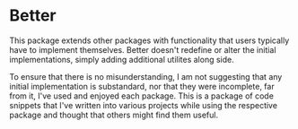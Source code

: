 # Better

This package extends other packages with functionality that users typically have to implement themselves. Better doesn't redefine or alter the initial implementations, simply adding additional utilites along side.

To ensure that there is no misunderstanding, I am not suggesting that any initial implementation is substandard, nor that they were incomplete, far from it, I've used and enjoyed each package. This is a package of code snippets that I've written into various projects while using the respective package and thought that others might find them useful.

